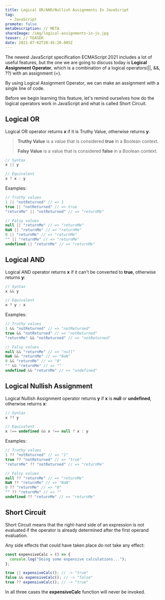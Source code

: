 ```yaml
---
title: Logical OR/AND/Nullish Assignments In JavaScript
tag:
  - JavaScript
promote: false
metaDescription: // META
shareImage: /img/logical-assignments-in-js.jpg
teaser: // TEASER
date: 2021-07-02T20:45:20.005Z
---
```

The newest JavaScript specification ECMAScript 2021 includes a lot of useful features, but the one we are going to discuss today is **Logical Assignment Operator**, which is a combination of a logical operators(||, &&, ??) with an assignment (=).

By using Logical Assignment Operator, we can make an assignment with a single line of code.

Before we begin learning this feature, let's remind ourselves how do the logical operators work in JavaScript and what is called Short Circuit.

## Logical OR

Logical OR operator returns **x** if it is Truthy Value, otherwise returns **y**.

> **Truthy Value** is a value that is considered **true** in a Boolean context.
>
> **Falsy Value** is a value that is considered **false** in a Boolean context.

```javascript
// Syntax
x || y

// Equivalent
x ? x : y
```

Examples:

```javascript
// Truthy values
1 || "notReturned" // => 1
true || "notReturned" // => true
"returnMe" || "notReturned" // => "returnMe"

// Falsy values
null || "returnMe" // => "returnMe"
NaN || "returnMe" // => "returnMe"
0 || "returnMe" // => "returnMe"
"" || "returnMe" // => "returnMe"
undefined || "returnMe" // => "returnMe"
```

## Logical AND

Logical AND operator returns **x** if it can't be converted to **true**, otherwise returns **y**:

```javascript
// Syntax
x && y

// Equivalent
x ? y : x
```

Examples:

```javascript
// Truthy values
1 && "notReturned" // => "notReturned"
true && "notReturned" // => "notReturned"
"returnMe" && "notReturned" // => "notReturned"

// Falsy values
null && "returnMe" // => "null"
NaN && "returnMe" // => "NaN"
0 && "returnMe" // => "0"
"" && "returnMe" // => ""
undefined && "returnMe" // => "undefined"
```

## Logical Nullish Assignment

Logical Nullish Assignment operator returns **y** if **x** is **null** or **undefined**, otherwise returns **x**:

```javascript
// Syntax
x ?? y

// Equivalent
x !== undefined && x !== null ? x : y
```

Examples:

```javascript
// Truthy values
1 ?? "notReturned" // => "1"
true ?? "notReturned" // => "true"
"returnMe" ?? "notReturned" // => "returnMe"

// Falsy values
null ?? "returnMe" // => "returnMe"
NaN ?? "returnMe" // => "NaN"
0 ?? "returnMe" // => "0"
"" ?? "returnMe" // => ""
undefined ?? "returnMe" // => "returnMe"
```

## Short Circuit

Short Circuit means that the right-hand side of an expression is not evaluated if the operator is already determined after the first operand evaluation.

Any side effects that could have taken place do not take any effect:

```javascript
const expensiveCalc = () => {
  console.log("Doing some expensive calculations...");
};

true || expensiveCalc(); // -> "true"
false && expensiveCalc(); // -> "false"
true ?? expensiveCalc(); // -> "true"
```

In all three cases the **expensiveCalc** function will never be invoked.